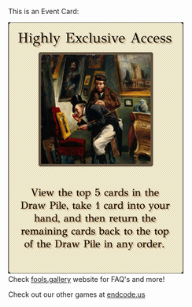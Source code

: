 This is an Event Card: 
 
 ![alt text](Highly_Exclusive_Access.png?raw=true "Event Card")  
 Check [fools.gallery](https://fools.gallery/) website for FAQ's and more! 
 
 Check out our other games at [endcode.us](https://endcode.us/)
